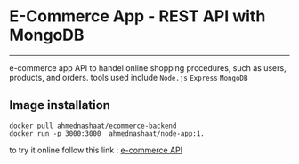 # E-Commerce App - REST API with MongoDB
---

e-commerce app API to handel online shopping procedures, such as users, products, and orders.
tools used include `Node.js` `Express` `MongoDB` 


## Image installation


```
docker pull ahmednashaat/ecommerce-backend
docker run -p 3000:3000  ahmednashaat/node-app:1.
```

to try it online follow this link : [e-commerce API](https://ecommerce-backend-testproject.herokuapp.com)


